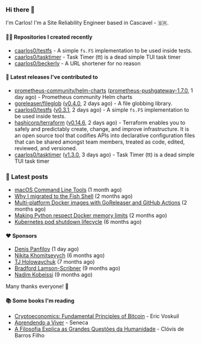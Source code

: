 ### Hi there 👋

I'm Carlos! I'm a Site Reliability Engineer based in Cascavel - 🇧🇷.

#### 👨‍💻 Repositories I created recently
- [caarlos0/testfs](https://github.com/caarlos0/testfs) - A simple `fs.FS` implementation to be used inside tests.
- [caarlos0/tasktimer](https://github.com/caarlos0/tasktimer) - Task Timer (tt) is a dead simple TUI task timer
- [caarlos0/beckerly](https://github.com/caarlos0/beckerly) - A URL shortener for no reason

#### 🚀 Latest releases I've contributed to


- [prometheus-community/helm-charts](https://github.com/prometheus-community/helm-charts) ([prometheus-pushgateway-1.7.0](https://github.com/prometheus-community/helm-charts/releases/tag/prometheus-pushgateway-1.7.0), 1 day ago) - Prometheus community Helm charts
- [goreleaser/fileglob](https://github.com/goreleaser/fileglob) ([v0.4.0](https://github.com/goreleaser/fileglob/releases/tag/v0.4.0), 2 days ago) - A file globbing library.
- [caarlos0/testfs](https://github.com/caarlos0/testfs) ([v0.3.1](https://github.com/caarlos0/testfs/releases/tag/v0.3.1), 2 days ago) - A simple `fs.FS` implementation to be used inside tests.
- [hashicorp/terraform](https://github.com/hashicorp/terraform) ([v0.14.6](https://github.com/hashicorp/terraform/releases/tag/v0.14.6), 2 days ago) - Terraform enables you to safely and predictably create, change, and improve infrastructure. It is an open source tool that codifies APIs into declarative configuration files that can be shared amongst team members, treated as code, edited, reviewed, and versioned.
- [caarlos0/tasktimer](https://github.com/caarlos0/tasktimer) ([v1.3.0](https://github.com/caarlos0/tasktimer/releases/tag/v1.3.0), 3 days ago) - Task Timer (tt) is a dead simple TUI task timer

### 📄 Latest posts
- [macOS Command Line Tools](https://carlosbecker.com/posts/xcode-select/) (1 month ago)
- [Why I migrated to the Fish Shell](https://carlosbecker.com/posts/fish/) (2 months ago)
- [Multi-platform Docker images with GoReleaser and GitHub Actions](https://carlosbecker.com/posts/multi-platform-docker-images-goreleaser-gh-actions/) (2 months ago)
- [Making Python respect Docker memory limits](https://carlosbecker.com/posts/python-docker-limits/) (2 months ago)
- [Kubernetes pod shutdown lifecycle](https://carlosbecker.com/posts/k8s-pod-shutdown-lifecycle/) (6 months ago)

#### ❤️ Sponsors
- [Denis Panfilov](https://github.com/flaticols) (1 day ago)
- [Nikita Khomitsevych](https://github.com/hamsternik) (6 months ago)
- [TJ Holowaychuk](https://github.com/tj) (7 months ago)
- [Bradford Lamson-Scribner](https://github.com/bradford-hamilton) (9 months ago)
- [Nadim Kobeissi](https://github.com/kaepora) (9 months ago)

Many thanks everyone! 🙏

#### 📚 Some books I'm reading
- [Cryptoeconomics: Fundamental Principles of Bitcoin](https://www.goodreads.com/book/show/56919322-cryptoeconomics) - Eric Voskuil
- [Aprendendo a Viver](https://www.goodreads.com/book/show/28219486-aprendendo-a-viver) - Seneca
- [A Filosofia Explica as Grandes Questões da Humanidade](https://www.goodreads.com/book/show/24265319-a-filosofia-explica-as-grandes-quest-es-da-humanidade) - Clóvis de Barros Filho
